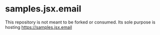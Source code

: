 # samples.jsx.email

This repository is not meant to be forked or consumed. Its sole purpose is hosting https://samples.jsx.email
